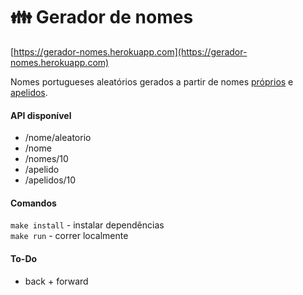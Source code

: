 # 👪 Gerador de nomes

[https://gerador-nomes.herokuapp.com](https://gerador-nomes.herokuapp.com)

Nomes portugueses aleatórios gerados a partir de nomes [próprios](https://github.com/centraldedados/nomes_proprios) e [apelidos](https://github.com/centraldedados/apelidos).

#### API disponível

- /nome/aleatorio
- /nome  
- /nomes/10  
- /apelido  
- /apelidos/10  

#### Comandos

``make install`` - instalar dependências  
``make run`` - correr localmente  

#### To-Do

- back + forward